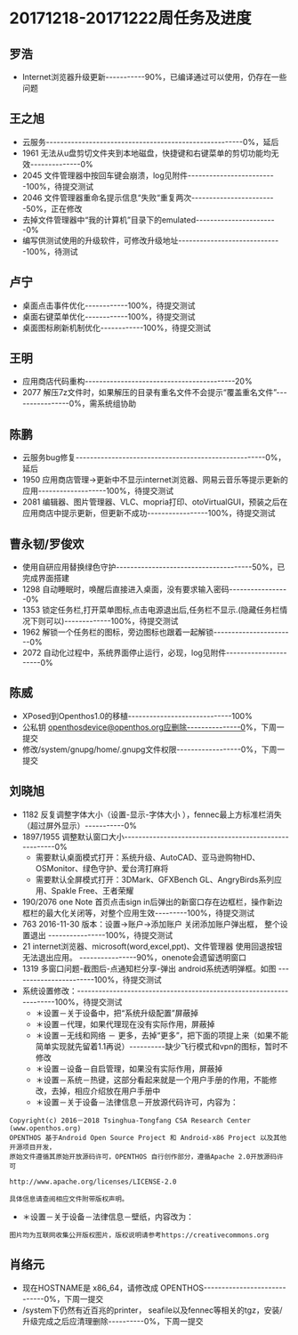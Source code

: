 # 20171218-20171222周任务及进度

## 罗浩
- Internet浏览器升级更新-----------90%，已编译通过可以使用，仍存在一些问题

## 王之旭
- 云服务-------------------------------------------------------0%，延后
- 1961 无法从u盘剪切文件夹到本地磁盘，快捷键和右键菜单的剪切功能均无效--------------0%
- 2045 文件管理器中按回车键会崩溃，log见附件-------------------------100%，待提交测试
- 2046 文件管理器重命名提示信息“失败“重复两次------------------------50%，正在修改
- 去掉文件管理器中“我的计算机”目录下的emulated-----------------------0%
- 编写供测试使用的升级软件，可修改升级地址-----------------------------100%，待测试

## 卢宁
- 桌面点击事件优化------------100%，待提交测试
- 桌面右键菜单优化------------100%，待提交测试
- 桌面图标刷新机制优化------------100%，待提交测试

## 王明
- 应用商店代码重构------------------------------------------20%
- 2077 解压7z文件时，如果解压的目录有重名文件不会提示“覆盖重名文件”----------------0%，需系统组协助

## 陈鹏
- 云服务bug修复-----------------------------------------------------0%，延后
- 1950 应用商店管理->更新中不显示internet浏览器、网易云音乐等提示更新的应用-------------------100%，待提交测试
- 2081 编辑器、图片管理器、VLC、mopria打印、otoVirtualGUI，预装之后在应用商店中提示更新，但更新不成功-----------------100%，待提交测试

## 曹永韧/罗俊欢
- 使用自研应用替换绿色守护--------------------------------------50%，已完成界面搭建
- 1298 自动睡眠时，唤醒后直接进入桌面，没有要求输入密码-----------------0%
- 1353 锁定任务栏,打开菜单图标,点击电源退出后,任务栏不显示.(隐藏任务栏情况下则可以)-------------100%，待提交测试
- 1962 解锁一个任务栏的图标，旁边图标也跟着一起解锁-----------------------0%
- 2072 自动化过程中，系统界面停止运行，必现，log见附件----------------------0%

## 陈威
- XPosed到Openthos1.0的移植-----------------------------100%
- 公私钥 openthosdevice@openthos.org应删除---------------0%，下周一提交
- 修改/system/gnupg/home/.gnupg文件权限------------------0%，下周一提交

## 刘晓旭
- 1182 反复调整字体大小（设置-显示-字体大小 ），fennec最上方标准栏消失（超过屏外显示）-----------0%
- 1897/1955 调整默认窗口大小-------------------------------------------------------0%
   - 需要默认桌面模式打开：系统升级、AutoCAD、亚马逊购物HD、OSMonitor、绿色守护、爱台湾打麻将
   - 需要默认全屏模式打开：3DMark、GFXBench GL、AngryBirds系列应用、Spakle Free、王者荣耀
- 190/2076  one Note 首页点击sign in后弹出的新窗口存在边框栏，操作新边框栏的最大化关闭等，对整个应用生效---------100%，待提交测试
- 763 2016-11-30 版本：设置->账户->添加账户 关闭添加账户弹出框， 整个设置退出 ----------------100%，待提交测试
- 21 internet浏览器、microsoft(word,excel,ppt)、文件管理器 使用回退按钮无法退出应用。 ----------------90%，onenote会遗留透明窗口
- 1319 多窗口问题-截图后-点通知栏分享-弹出 android系统透明弹框。如图 -----------------------100%，待提交测试
- 系统设置修改：--------------------------------------------------------------------100%，待提交测试
   - ＊设置－关于设备中，把“系统升级配置”屏蔽掉
   - ＊设置－代理，如果代理现在没有实际作用，屏蔽掉
   - ＊设置－无线和网络 － 更多，去掉“更多”，把下面的项提上来（如果不能简单实现就先留着1.1再说）----------缺少飞行模式和vpn的图标，暂时不修改
   - ＊设置－设备－自启管理，如果没有实际作用，屏蔽掉
   - ＊设置－系统－热键，这部分看起来就是一个用户手册的作用，不能修改，去掉，相应介绍放在用户手册中
   - ＊设置－关于设备－法律信息－开放源代码许可，内容为：

```
Copyright(c) 2016－2018 Tsinghua-Tongfang CSA Research Center (www.openthos.org)
OPENTHOS 基于Android Open Source Project 和 Android-x86 Project 以及其他开源项目开发，
原始文件遵循其原始开放源码许可，OPENTHOS 自行创作部分，遵循Apache 2.0开放源码许可

http://www.apache.org/licenses/LICENSE-2.0

具体信息请查阅相应文件附带版权声明。
```
   
   - ＊设置－关于设备－法律信息－壁纸，内容改为：
   
```
图片均为互联网收集公开版权图片，版权说明请参考https://creativecommons.org
```

## 肖络元
- 现在HOSTNAME是 x86_64，请修改成 OPENTHOS-----------------------------0%，下周一提交
- /system下仍然有近百兆的printer， seafile以及fennec等相关的tgz，安装/升级完成之后应清理删除----------0%，下周一提交

